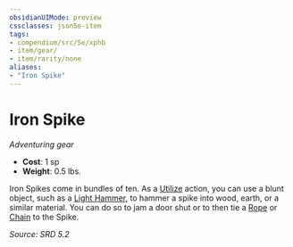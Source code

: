 ```yaml
---
obsidianUIMode: preview
cssclasses: json5e-item
tags:
- compendium/src/5e/xphb
- item/gear/
- item/rarity/none
aliases: 
- "Iron Spike"
---
```

# Iron Spike
*Adventuring gear*  

- **Cost**: 1 sp
- **Weight**: 0.5 lbs.

Iron Spikes come in bundles of ten. As a [Utilize](rules/actions.md#Utilize) action, you can use a blunt object, such as a [Light Hammer](compendium/items/light-hammer-xphb.md), to hammer a spike into wood, earth, or a similar material. You can do so to jam a door shut or to then tie a [Rope](compendium/items/rope-xphb.md) or [Chain](compendium/items/chain-xphb.md) to the Spike.

*Source: SRD 5.2*